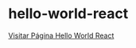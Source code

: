 # hello-world-react

<a href="https://luismendes070.github.io/hello-world-react/"> Visitar Página Hello World React</a>
